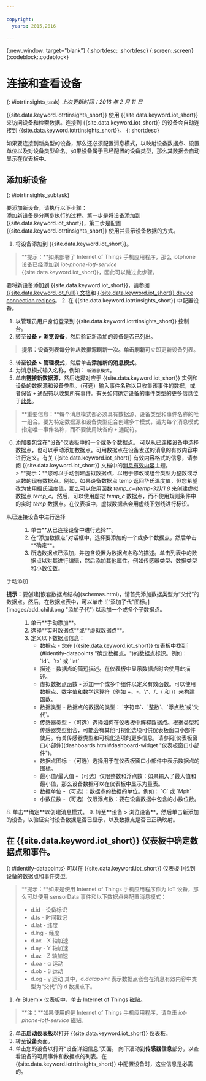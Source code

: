 ```yaml
---

copyright:
  years: 2015,2016

---
```


{:new_window: target="blank"}
{:shortdesc: .shortdesc}
{:screen:.screen}
{:codeblock:.codeblock}

# 连接和查看设备
{: #iotrtinsights_task}
*上次更新时间：2016 年 2 月 11 日*

{{site.data.keyword.iotrtinsights_short}} 使用 {{site.data.keyword.iot_short}} 来访问设备和检索数据。连接到 {{site.data.keyword.iot_short}} 的设备会自动连接到 {{site.data.keyword.iotrtinsights_short}}。
{: shortdesc}

如果要连接到新类型的设备，那么还必须配置消息模式，以映射设备数据点、设置单位以及对设备类型命名。如果设备属于已经配置的设备类型，那么其数据会自动显示在仪表板中。

## 添加新设备
{: #iotrtinsights_subtask}

要添加新设备，请执行以下步骤：  
添加新设备是分两步执行的过程。第一步是将设备添加到 {{site.data.keyword.iot_short}}，第二步是配置 {{site.data.keyword.iotrtinsights_short}} 使用并显示设备数据的方式。
1. 将设备添加到 {{site.data.keyword.iot_short}}。
> **提示：**如果部署了 Internet of Things 手机应用程序，那么 iotphone 设备已经添加到 *iot-phone-iotf-service* {{site.data.keyword.iot_short}}，因此可以跳过此步骤。  

  要将新设备添加到 {{site.data.keyword.iot_short}}，请参阅 [{{site.data.keyword.iot_full}} 文档](https://www.ng.bluemix.net/docs/services/IoT/index.html)和 [{{site.data.keyword.iot_short}} device connection recipes](https://developer.ibm.com/recipes/?post_type=tutorials&s=IoTF)。
2. 在 {{site.data.keyword.iotrtinsights_short}} 中配置设备。  
  1. 以管理员用户身份登录到 {{site.data.keyword.iotrtinsights_short}} 控制台。
  9. 转至**设备 > 浏览设备**，然后验证新添加的设备是否已列出。
  > **提示：**设备列表每分钟从数据源刷新一次。单击**刷新**可立即更新设备列表。
  3. 转至**设备 > 管理模式**，然后单击**添加新的消息模式**。  
  4. 为消息模式输入名称，例如：
  `新消息模式`。
  5. 单击**链接新数据源**，然后选择对应于 {{site.data.keyword.iot_short}} 实例和设备的数据源和设备类型。（可选）输入事件名称以只收集该事件的数据，或者保留 `+` 通配符以收集所有事件。有关如何确定设备的事件类型的更多信息位于[此处](#identify-datapoints "确定数据点。")。  
  >**重要信息：**每个消息模式都必须具有数据源、设备类型和事件名称的唯一组合。要为特定数据源和设备类型组合创建多个模式，请为每个消息模式指定唯一事件名称，而不要使用缺省的 `+` 通配符。   
  6. 添加要包含在“设备”仪表板中的一个或多个数据点。
    可以从已连接设备中选择数据点，也可以手动添加数据点。可用数据点在设备发送的消息的有效内容中进行定义。有关 {{site.data.keyword.iot_short}} 有效内容格式的信息，请参阅 {{site.data.keyword.iot_short}} 文档中的[消息有效内容](https://docs.internetofthings.ibmcloud.com/messaging/payload.html "消息有效内容。")主题。   
    > **提示：**您可以手动创建虚拟数据点，以用于修改或组合类型为整数或浮点数的现有数据点。例如，如果设备数据点 temp 返回华氏温度值，但您希望改为使用摄氏温度值，那么可以使用函数 *temp_c=(temp-32)/1.8* 来创建虚拟数据点 *temp_c*。然后，可以使用虚拟 *temp_c* 数据点，而不使用规则条件中的实时 *temp* 数据点。在仪表板中，虚拟数据点会用虚线下划线进行标识。    

  <dl>
  <dt>从已连接设备中进行选择</dt>
  <dd>
  <ol>
    <li>单击**从已连接设备中进行选择**。</li>  
    <li>在“添加数据点”对话框中，选择要添加的一个或多个数据点，然后单击**确定**。</li>   
    <li>所选数据点已添加，并包含设置为数据点名称的描述。单击列表中的数据点以对其进行编辑，然后添加其他属性，例如传感器类型、数据类型和小数位数。</li>
  </ol>
  </dd>
  <dt>手动添加</dt>
  <p><b>提示：</b>要创建[嵌套数据点结构](schemas.html)，请首先添加数据类型为“父代”的数据点。然后，在数据点表中，可以单击 ![“添加子代”图标。](images/add_child.png "添加子代") 以添加一个或多个子数据点。</p>
  <dd>
  <ol>
    <li>单击**手动添加**。</li>
    <li>选择**实时数据点**或**虚拟数据点**。</br></li>
    <li>定义以下数据点信息：
    <ul>  
     <li> 数据点 - 您在 [{{site.data.keyword.iot_short}} 仪表板中找到](#identify-datapoints "确定数据点。")的数据点标识。例如：  
   `id`、`ts` 或 `lat`  </li>
     <li>描述 - 数据点的简短描述。在仪表板中显示数据点时会使用此描述。</li>
     <li>虚拟数据点函数 - 添加一个或多个组件以定义有效函数。可以使用数据点、数字值和数学运算符（例如 +、-、\*、/、( 和 )）来构建函数。</li>
     <li>数据类型 - 数据点的数据的类型：  
   `字符串`、`整数`、`浮点数`或`父代`。</li>
     <li>传感器类型 -（可选）选择如何在仪表板中解释数据点。根据类型和传感器类型组合，可能会有其他可视化选项可供仪表板窗口小部件使用。有关传感器类型和可视化选项的更多信息，请参阅[仪表板窗口小部件](dashboards.html#dashboard-widget "仪表板窗口小部件")。</li>
     <li>数据点图标 -（可选）选择用于在仪表板窗口小部件中表示数据点的图标。</li>
     <li>最小值/最大值 -（可选）仅限整数和浮点数：如果输入了最大值和最小值，那么设备数据可以在仪表板中显示为量表。</li>
     <li>数据单位 -（可选）：数据点的数据的单位。例如：  
     `C` 或 `Mph`</li>
     <li> 小数位数 -（可选）仅限浮点数：要在设备数据中包含的小数位数。</li>
    </ul>
    </li>
  </ol>
  </dd>
  </dl>
   8. 单击**确定**以创建消息模式。
   9. 转至**设备 > 浏览设备**，然后单击新添加的设备，以验证实时设备数据是否已显示，以及数据点是否已正确映射。

## 在 {{site.data.keyword.iot_short}} 仪表板中确定数据点和事件。
{: #identify-datapoints}
   可以在 {{site.data.keyword.iot_short}} 仪表板中找到设备的数据点和事件类型。
   >**提示：**如果是使用 Internet of Things 手机应用程序作为 IoT 设备，那么可以使用 sensorData 事件和以下数据点来配置消息模式：
   >- d.id - 设备标识
   >- d.ts - 时间戳记
   >- d.lat - 纬度
   >- d.lng - 经度
   >- d.ax - X 轴加速
   >- d.ay - Y 轴加速
   >- d.az - Z 轴加速
   >- d.oa - α 运动
   >- d.ob - β 运动
   >- d.og - γ 运动
   >其中，d.*datapoint* 表示数据点嵌套在消息有效内容中类型为“父代”的 d 数据点下。

   1. 在 Bluemix 仪表板中，单击 Internet of Things 磁贴。  
   >**注：**如果使用的是 Internet of Things 手机应用程序，请单击 *iot-phone-iotf-service* 磁贴。  
   2. 单击**启动仪表板**以打开 {{site.data.keyword.iot_short}} 仪表板。
   3. 转至**设备**页面。
   4. 单击您的设备以打开“设备详细信息”页面。
     向下滚动到**传感器信息**部分，以查看设备的可用事件和数据点的列表。在 {{site.data.keyword.iotrtinsights_short}} 中配置设备时，这些信息是必需的。
